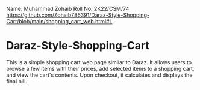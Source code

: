 Name: Muhammad Zohaib 
Roll No: 2K22/CSM/74
https://github.com/Zohaib786391/Daraz-Style-Shopping-Cart/blob/main/shopping_cart_web.html#L

# Daraz-Style-Shopping-Cart
This is a simple shopping cart web page similar to Daraz. It allows users to browse a few items with their prices, add selected items to a shopping cart, and view the cart's contents. Upon checkout, it calculates and displays the final bill.
